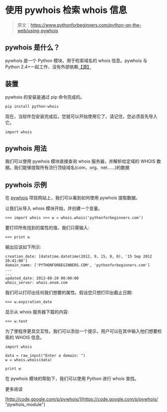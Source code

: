 # 使用 pywhois 检索 whois 信息

> 原文：<https://www.pythonforbeginners.com/python-on-the-web/using-pywhois>

## pywhois 是什么？

pywhois 是一个 Python 模块，用于检索域名的 whois 信息。pywhois 与 Python 2.4+一起工作，没有外部依赖[【源】](https://code.google.com/p/pywhois/ "pywhois")

## 装置

pywhois 的安装是通过 pip 命令完成的。

```
pip install python-whois 
```

现在，当软件包安装完成后，您就可以开始使用它了。请记住，您必须首先导入它。

```
import whois
```

## pywhois 用法

我们可以使用 pywhois 模块直接查询 whois 服务器，并解析给定域的 WHOIS 数据。我们能够提取所有流行顶级域名(com、org、net……)的数据

## pywhois 示例

在 [pywhois](https://code.google.com/p/pywhois/ "pywhois_projects") 项目网站上，我们可以看到如何使用 pywhois 提取数据。

让我们从导入 whois 模块开始，并创建一个变量。

```
>>> import whois >>> w = whois.whois('pythonforbeginners.com’)
```

要打印所有找到的属性的值，我们只需输入:

```
>>> print w 
```

输出应该如下所示:

```
creation_date: [datetime.datetime(2012, 9, 15, 0, 0), '15 Sep 2012 20:41:00']
domain_name: ['PYTHONFORBEGINNERS.COM', 'pythonforbeginners.com']
...
...
updated_date: 2013-08-20 00:00:00
whois_server: whois.enom.com 
```

我们可以打印出任何我们想要的属性。假设您只想打印出截止日期:

```
>>> w.expiration_date 
```

显示从 whois 服务器下载的内容:

```
>>> w.text 
```

为了使程序更具交互性，我们可以添加一个提示，用户可以在其中输入他们想要检索的 WHOIS 信息。

```
import whois

data = raw_input("Enter a domain: ")
w = whois.whois(data)

print w 
```

在 pywhois 模块的帮助下，我们可以使用 Python 进行 whois 查找。

更多阅读

[http://code.google.com/p/pywhois/](https://code.google.com/p/pywhois/ "pywhois_module")